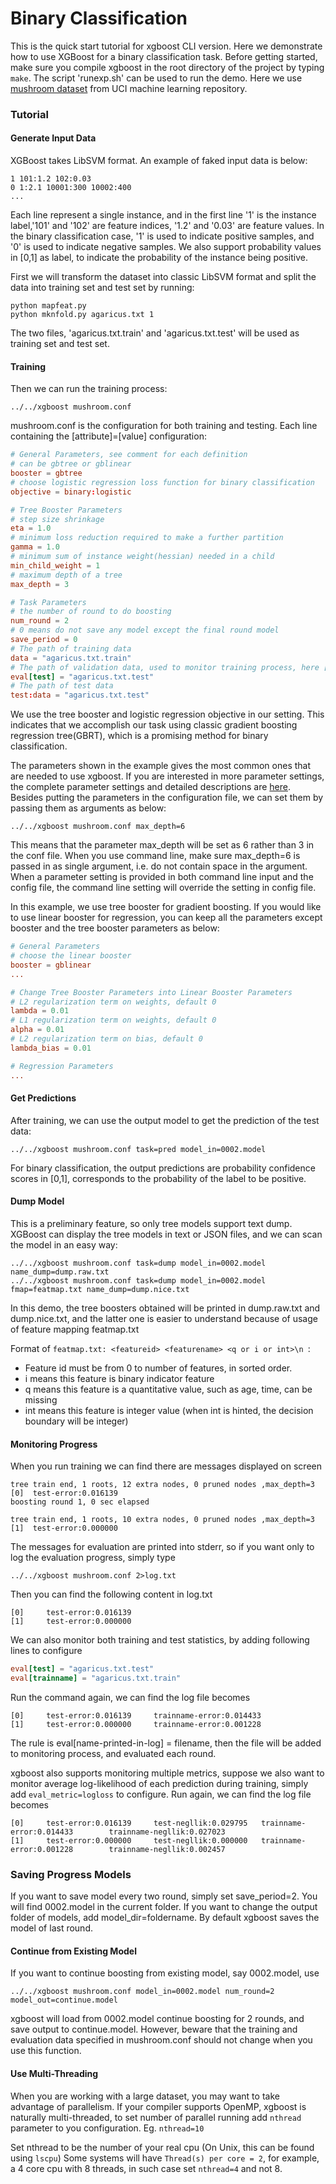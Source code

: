 Binary Classification
=====================
This is the quick start tutorial for xgboost CLI version.
Here we demonstrate how to use XGBoost for a binary classification task. Before getting started, make sure you compile xgboost in the root directory of the project by typing ```make```.
The script 'runexp.sh' can be used to run the demo. Here we use [mushroom dataset](https://archive.ics.uci.edu/ml/datasets/Mushroom) from UCI machine learning repository.

### Tutorial
#### Generate Input Data
XGBoost takes LibSVM format. An example of faked input data is below:
```
1 101:1.2 102:0.03
0 1:2.1 10001:300 10002:400
...
```
Each line represent a single instance, and in the first line '1' is the instance label,'101' and '102' are feature indices, '1.2' and '0.03' are feature values. In the binary classification case, '1' is used to indicate positive samples, and '0' is used to indicate negative samples. We also support probability values in [0,1] as label, to indicate the probability of the instance being positive.


First we will transform the dataset into classic LibSVM format and split the data into training set and test set by running:
```
python mapfeat.py
python mknfold.py agaricus.txt 1
```
The two files, 'agaricus.txt.train' and 'agaricus.txt.test' will be used as training set and test set.

#### Training
Then we can run the training process:
```
../../xgboost mushroom.conf
```

mushroom.conf is the configuration for both training and testing. Each line containing the [attribute]=[value] configuration:

```conf
# General Parameters, see comment for each definition
# can be gbtree or gblinear
booster = gbtree
# choose logistic regression loss function for binary classification
objective = binary:logistic

# Tree Booster Parameters
# step size shrinkage
eta = 1.0
# minimum loss reduction required to make a further partition
gamma = 1.0
# minimum sum of instance weight(hessian) needed in a child
min_child_weight = 1
# maximum depth of a tree
max_depth = 3

# Task Parameters
# the number of round to do boosting
num_round = 2
# 0 means do not save any model except the final round model
save_period = 0
# The path of training data
data = "agaricus.txt.train"
# The path of validation data, used to monitor training process, here [test] sets name of the validation set
eval[test] = "agaricus.txt.test"
# The path of test data
test:data = "agaricus.txt.test"
```
We use the tree booster and logistic regression objective in our setting. This indicates that we accomplish our task using classic gradient boosting regression tree(GBRT), which is a promising method for binary classification.

The parameters shown in the example gives the most common ones that are needed to use xgboost.
If you are interested in more parameter settings, the complete parameter settings and detailed descriptions are [here](../../doc/parameter.md). Besides putting the parameters in the configuration file, we can set them by passing them as arguments as below:

```
../../xgboost mushroom.conf max_depth=6
```
This means that the parameter max_depth will be set as 6 rather than 3 in the conf file. When you use command line, make sure max_depth=6 is passed in as single argument, i.e. do not contain space in the argument. When a parameter setting is provided in both command line input and  the config file, the command line setting will override the setting in config file.

In this example, we use tree booster for gradient boosting. If you would like to use linear booster for regression, you can keep all the parameters except booster and the tree booster parameters as below:
```conf
# General Parameters
# choose the linear booster
booster = gblinear
...

# Change Tree Booster Parameters into Linear Booster Parameters
# L2 regularization term on weights, default 0
lambda = 0.01
# L1 regularization term on weights, default 0
alpha = 0.01
# L2 regularization term on bias, default 0
lambda_bias = 0.01

# Regression Parameters
...
```

#### Get Predictions
After training, we can use the output model to get the prediction of the test data:
```
../../xgboost mushroom.conf task=pred model_in=0002.model
```
For binary classification, the output predictions are probability confidence scores in [0,1], corresponds to the probability of the label to be positive.

#### Dump Model
This is a preliminary feature, so only tree models support text dump. XGBoost can display the tree models in text or JSON files, and we can scan the model in an easy way:
```
../../xgboost mushroom.conf task=dump model_in=0002.model name_dump=dump.raw.txt
../../xgboost mushroom.conf task=dump model_in=0002.model fmap=featmap.txt name_dump=dump.nice.txt
```

In this demo, the tree boosters obtained will be printed in dump.raw.txt and dump.nice.txt, and the latter one is easier to understand because of usage of feature mapping featmap.txt

Format of ```featmap.txt: <featureid> <featurename> <q or i or int>\n ```:
  - Feature id must be from 0 to number of features, in sorted order.
  - i means this feature is binary indicator feature
  - q means this feature is a quantitative value, such as age, time, can be missing
  - int means this feature is integer value (when int is hinted, the decision boundary will be integer)

#### Monitoring Progress
When you run training we can find there are messages displayed on screen
```
tree train end, 1 roots, 12 extra nodes, 0 pruned nodes ,max_depth=3
[0]  test-error:0.016139
boosting round 1, 0 sec elapsed

tree train end, 1 roots, 10 extra nodes, 0 pruned nodes ,max_depth=3
[1]  test-error:0.000000
```
The messages for evaluation are printed into stderr, so if you want only to log the evaluation progress, simply type
```
../../xgboost mushroom.conf 2>log.txt
```
Then you can find the following content in log.txt
```
[0]     test-error:0.016139
[1]     test-error:0.000000
```
We can also monitor both training and test statistics, by adding following lines to configure
```conf
eval[test] = "agaricus.txt.test"
eval[trainname] = "agaricus.txt.train"
```
Run the command again, we can find the log file becomes
```
[0]     test-error:0.016139     trainname-error:0.014433
[1]     test-error:0.000000     trainname-error:0.001228
```
The rule is eval[name-printed-in-log] = filename, then the file will be added to monitoring process, and evaluated each round.

xgboost also supports monitoring multiple metrics, suppose we also want to monitor average log-likelihood of each prediction during training, simply add ```eval_metric=logloss``` to configure. Run again, we can find the log file becomes
```
[0]     test-error:0.016139     test-negllik:0.029795   trainname-error:0.014433        trainname-negllik:0.027023
[1]     test-error:0.000000     test-negllik:0.000000   trainname-error:0.001228        trainname-negllik:0.002457
```
### Saving Progress Models
If you want to save model every two round, simply set save_period=2. You will find 0002.model in the current folder. If you want to change the output folder of models, add model_dir=foldername. By default xgboost saves the model of last round.

#### Continue from Existing Model
If you want to continue boosting from existing model, say 0002.model, use
```
../../xgboost mushroom.conf model_in=0002.model num_round=2 model_out=continue.model
```
xgboost will load from 0002.model continue boosting for 2 rounds, and save output to continue.model. However, beware that the training and evaluation data specified in mushroom.conf should not change when you use this function.
#### Use Multi-Threading
When you are working with a large dataset, you may want to take advantage of parallelism. If your compiler supports OpenMP, xgboost is naturally multi-threaded, to set number of parallel running add ```nthread``` parameter to you configuration.
Eg. ```nthread=10```

Set nthread to be the number of your real cpu (On Unix, this can be found using ```lscpu```)
Some systems will have ```Thread(s) per core = 2```, for example, a 4 core cpu with 8 threads, in such case set ```nthread=4``` and not 8.


